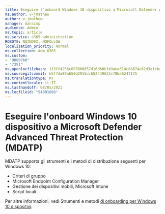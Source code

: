 ```yaml
---
title: Eseguire l'onboard Windows 10 dispositivo a Microsoft Defender Advanced Threat Protection (MDATP)
ms.author: v-jmathew
author: v-jmathew
manager: dansimp
audience: Admin
ms.topic: article
ms.service: o365-administration
ROBOTS: NOINDEX, NOFOLLOW
localization_priority: Normal
ms.collection: Adm_O365
ms.custom:
- "9000760"
- "7391"
ms.openlocfilehash: 133ff4256c007600857d16d60bf494ea314c8d874c02d3afcbc3ff1a29b9c802
ms.sourcegitcommit: b5f7da89a650d2915dc652449623c78be6247175
ms.translationtype: MT
ms.contentlocale: it-IT
ms.lasthandoff: 08/05/2021
ms.locfileid: "54091088"
---
```

# <a name="onboard-a-windows-10-device-to-microsoft-defender-advanced-threat-protection-mdatp"></a>Eseguire l'onboard Windows 10 dispositivo a Microsoft Defender Advanced Threat Protection (MDATP)

MDATP supporta gli strumenti e i metodi di distribuzione seguenti per Windows 10:

- Criteri di gruppo
- Microsoft Endpoint Configuration Manager
- Gestione dei dispositivi mobili, Microsoft Intune
- Script locali

Per altre informazioni, vedi Strumenti e metodi [di onboarding per Windows 10 dispositivi](https://go.microsoft.com/fwlink/?linkid=2143460).
